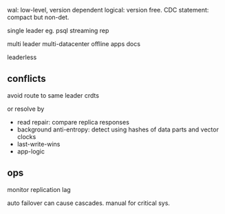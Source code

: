 ---
---
wal: low-level, version dependent
logical: version free. CDC
statement: compact but non-det.

single leader
eg. psql streaming rep

multi leader
multi-datacenter
offline apps
docs

leaderless

## conflicts
avoid 
route to same leader 
crdts

or resolve by
- read repair: compare replica responses
- background anti-entropy: detect using hashes of data parts and vector clocks
- last-write-wins
- app-logic

## ops
monitor replication lag

auto failover can cause cascades. 
manual for critical sys.
